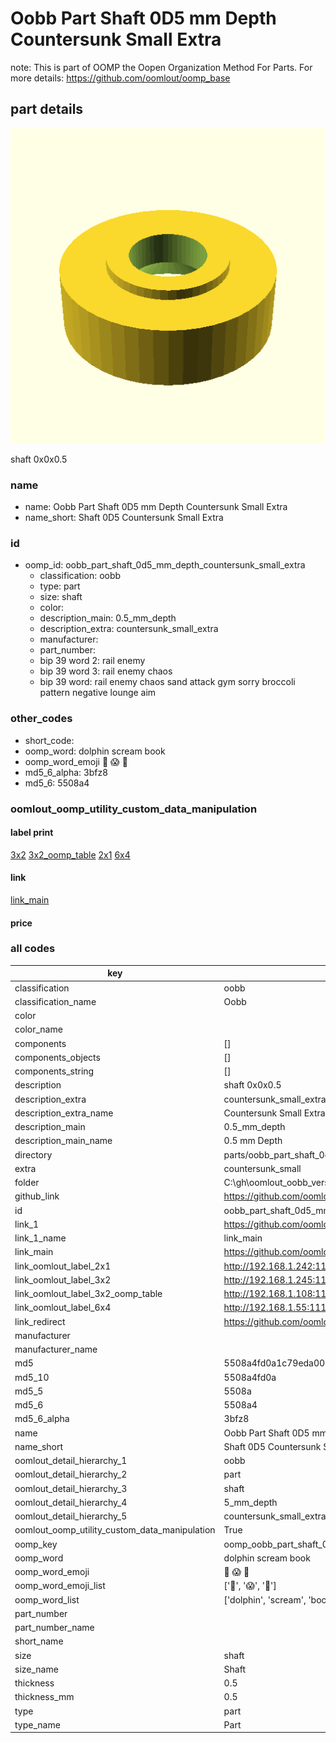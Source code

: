 # Oobb Part Shaft 0D5 mm Depth Countersunk Small Extra  

note: This is part of OOMP the Oopen Organization Method For Parts. For more details: https://github.com/oomlout/oomp_base

##  part details
  

[![](3dpr.png)](3dpr.png)

shaft 0x0x0.5



### name
* name: Oobb Part Shaft 0D5 mm Depth Countersunk Small Extra
* name_short: Shaft 0D5 Countersunk Small Extra
### id
* oomp_id: oobb_part_shaft_0d5_mm_depth_countersunk_small_extra
  * classification: oobb
  * type: part
  * size: shaft
  * color: 
  * description_main: 0.5_mm_depth
  * description_extra: countersunk_small_extra
  * manufacturer: 
  * part_number: 
  * bip 39 word 2: rail enemy
  * bip 39 word 3: rail enemy chaos
  * bip 39 word: rail enemy chaos sand attack gym sorry broccoli pattern negative lounge aim

### other_codes
* short_code: 
* oomp_word: dolphin scream book
* oomp_word_emoji :dolphin: :scream: :book:
* md5_6_alpha: 3bfz8
* md5_6: 5508a4






### oomlout_oomp_utility_custom_data_manipulation
#### label print
[3x2](http://192.168.1.245:1112/?label=oomp%203bfz8)
[3x2_oomp_table](http://192.168.1.108:1112/?label=oomp%203bfz8)
[2x1](http://192.168.1.242:1112/?label=oomp%203bfz8)
[6x4](http://192.168.1.55:1112/?label=oomp%203bfz8)    

#### link

[link_main](https://github.com/oomlout/oomlout_oobb_version_4_generated_parts/tree/main/navigation_oomp/oobb/part/shaft/0.5_mm_depth/countersunk_small_extra/part)                              

#### price







### all codes 
| key | value |  
| --- | --- |  
| classification | oobb |  
| classification_name | Oobb |  
| color |  |  
| color_name |  |  
| components | [] |  
| components_objects | [] |  
| components_string | [] |  
| description | shaft 0x0x0.5 |  
| description_extra | countersunk_small_extra |  
| description_extra_name | Countersunk Small Extra |  
| description_main | 0.5_mm_depth |  
| description_main_name | 0.5 mm Depth |  
| directory | parts/oobb_part_shaft_0d5_mm_depth_countersunk_small_extra |  
| extra | countersunk_small |  
| folder | C:\gh\oomlout_oobb_version_4_generated_parts\parts\oobb_part_shaft_0d5_mm_depth_countersunk_small_extra |  
| github_link | https://github.com/oomlout/oomlout_oomp_part_src/tree/main/parts/oobb_part_shaft_0d5_mm_depth_countersunk_small_extra |  
| id | oobb_part_shaft_0d5_mm_depth_countersunk_small_extra |  
| link_1 | https://github.com/oomlout/oomlout_oobb_version_4_generated_parts/tree/main/navigation_oomp/oobb/part/shaft/0.5_mm_depth/countersunk_small_extra/part |  
| link_1_name | link_main |  
| link_main | https://github.com/oomlout/oomlout_oobb_version_4_generated_parts/tree/main/navigation_oomp/oobb/part/shaft/0.5_mm_depth/countersunk_small_extra/part |  
| link_oomlout_label_2x1 | http://192.168.1.242:1112/?label=oomp%203bfz8 |  
| link_oomlout_label_3x2 | http://192.168.1.245:1112/?label=oomp%203bfz8 |  
| link_oomlout_label_3x2_oomp_table | http://192.168.1.108:1112/?label=oomp%203bfz8 |  
| link_oomlout_label_6x4 | http://192.168.1.55:1112/?label=oomp%203bfz8 |  
| link_redirect | https://github.com/oomlout/oomlout_oobb_version_4_generated_parts/tree/main/parts/oobb_shaft_0d5_ex_countersunk_small |  
| manufacturer |  |  
| manufacturer_name |  |  
| md5 | 5508a4fd0a1c79eda0073bf24c927d87 |  
| md5_10 | 5508a4fd0a |  
| md5_5 | 5508a |  
| md5_6 | 5508a4 |  
| md5_6_alpha | 3bfz8 |  
| name | Oobb Part Shaft 0D5 mm Depth Countersunk Small Extra |  
| name_short | Shaft 0D5 Countersunk Small Extra |  
| oomlout_detail_hierarchy_1 | oobb |  
| oomlout_detail_hierarchy_2 | part |  
| oomlout_detail_hierarchy_3 | shaft |  
| oomlout_detail_hierarchy_4 | 5_mm_depth |  
| oomlout_detail_hierarchy_5 | countersunk_small_extra |  
| oomlout_oomp_utility_custom_data_manipulation | True |  
| oomp_key | oomp_oobb_part_shaft_0d5_mm_depth_countersunk_small_extra |  
| oomp_word | dolphin scream book |  
| oomp_word_emoji | :dolphin: :scream: :book: |  
| oomp_word_emoji_list | [':dolphin:', ':scream:', ':book:'] |  
| oomp_word_list | ['dolphin', 'scream', 'book'] |  
| part_number |  |  
| part_number_name |  |  
| short_name |  |  
| size | shaft |  
| size_name | Shaft |  
| thickness | 0.5 |  
| thickness_mm | 0.5 |  
| type | part |  
| type_name | Part |  
